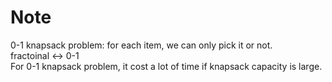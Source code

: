 # Note  
0-1 knapsack problem: for each item, we can only pick it or not.  
fractoinal <-> 0-1  
For 0-1 knapsack problem, it cost a lot of time if knapsack capacity is large.  
